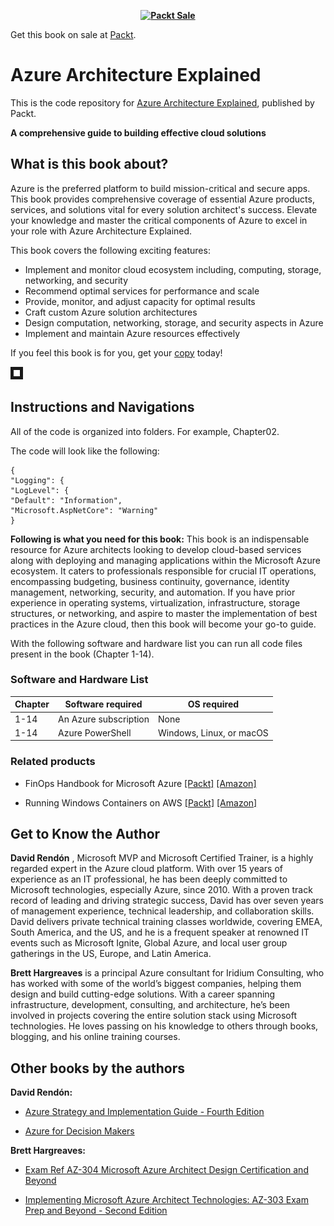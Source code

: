 
<b><p align='center'>[![Packt Sale](https://static.packt-cdn.com/assets/images/image.jpeg)](https://www.packtpub.com/)</p></b>Get this book on sale at [Packt](https://www.packtpub.com/).

# Azure Architecture Explained

<a href="https://www.packtpub.com/product/azure-architecture-explained/9781837634811?utm_source=github&utm_medium=repository&utm_campaign=9781786461629"><img src="https://content.packt.com/B19515/cover_image_small.jpg" alt="" height="256px" align="right"></a>

This is the code repository for [Azure Architecture Explained](https://www.packtpub.com/product/azure-architecture-explained/9781837634811?utm_source=github&utm_medium=repository&utm_campaign=9781786461629), published by Packt.

**A comprehensive guide to building effective cloud solutions**

## What is this book about?
Azure is the preferred platform to build mission-critical and secure apps. This book provides comprehensive coverage of essential Azure products, services, and solutions vital for every solution architect's success. Elevate your knowledge and master the critical components of Azure to excel in your role with Azure Architecture Explained.

This book covers the following exciting features:
* Implement and monitor cloud ecosystem including, computing, storage, networking, and security
* Recommend optimal services for performance and scale
* Provide, monitor, and adjust capacity for optimal results
* Craft custom Azure solution architectures
* Design computation, networking, storage, and security aspects in Azure
* Implement and maintain Azure resources effectively

If you feel this book is for you, get your [copy](https://www.amazon.com/dp/1837634815) today!

<a href="https://www.packtpub.com/?utm_source=github&utm_medium=banner&utm_campaign=GitHubBanner"><img src="https://raw.githubusercontent.com/PacktPublishing/GitHub/master/GitHub.png" 
alt="https://www.packtpub.com/" border="5" /></a>

## Instructions and Navigations
All of the code is organized into folders. For example, Chapter02.

The code will look like the following:
```
{
"Logging": {
"LogLevel": {
"Default": "Information",
"Microsoft.AspNetCore": "Warning"
}
```

**Following is what you need for this book:**
This book is an indispensable resource for Azure architects looking to develop cloud-based services along with deploying and managing applications within the Microsoft Azure ecosystem. It caters to professionals responsible for crucial IT operations, encompassing budgeting, business continuity, governance, identity management, networking, security, and automation. If you have prior experience in operating systems, virtualization, infrastructure, storage structures, or networking, and aspire to master the implementation of best practices in the Azure cloud, then this book will become your go-to guide.

With the following software and hardware list you can run all code files present in the book (Chapter 1-14).
### Software and Hardware List
| Chapter | Software required | OS required |
| -------- | ------------------------------------ | ----------------------------------- |
| 1-14 | An Azure subscription | None |
| 1-14 | Azure PowerShell | Windows, Linux, or macOS |



### Related products
* FinOps Handbook for Microsoft Azure [[Packt]](https://www.packtpub.com/product/finops-handbook-for-microsoft-azure/9781801810166?utm_source=github&utm_medium=repository&utm_campaign=9781801810166) [[Amazon]](https://www.amazon.com/dp/1801810168)

* Running Windows Containers on AWS [[Packt]](https://www.packtpub.com/product/running-windows-containers-on-aws/9781804614136?utm_source=github&utm_medium=repository&utm_campaign=9781804614136) [[Amazon]](https://www.amazon.com/dp/1804614130)

## Get to Know the Author
**David Rendón**
, Microsoft MVP and Microsoft Certified Trainer, is a highly regarded expert in the Azure cloud platform. With over 15 years of experience as an IT professional, he has been deeply committed to Microsoft technologies, especially Azure, since 2010.
With a proven track record of leading and driving strategic success, David has over seven years of management experience, technical leadership, and collaboration skills.
David delivers private technical training classes worldwide, covering EMEA, South America, and the US, and he is a frequent speaker at renowned IT events such as Microsoft Ignite, Global Azure, and local user group gatherings in the US, Europe, and Latin America.

**Brett Hargreaves**
is a principal Azure consultant for Iridium Consulting, who has worked with some of the world’s biggest companies, helping them design and build cutting-edge solutions. With a career spanning infrastructure, development, consulting, and architecture, he’s been involved in projects covering the entire solution stack using Microsoft technologies.
He loves passing on his knowledge to others through books, blogging, and his online training courses.

## Other books by the authors

**David Rendón:**

* [Azure Strategy and Implementation Guide - Fourth Edition](https://www.packtpub.com/product/azure-strategy-and-implementation-guide-fourth-edition/9781801077972?utm_source=github&utm_medium=repository&utm_campaign=9781801077972)

* [Azure for Decision Makers](https://www.packtpub.com/product/azure-for-decision-makers/9781837639915?utm_source=github&utm_medium=repository&utm_campaign=)

**Brett Hargreaves:**

* [Exam Ref AZ-304 Microsoft Azure Architect Design Certification and Beyond](https://www.packtpub.com/product/exam-ref-az-304-microsoft-azure-architect-design-certification-and-beyond/9781800566934?utm_source=github&utm_medium=repository&utm_campaign=9781800566934)

* [Implementing Microsoft Azure Architect Technologies: AZ-303 Exam Prep and Beyond - Second Edition](https://www.packtpub.com/product/implementing-microsoft-azure-architect-technologies-az-303-exam-prep-and-beyond-second-edition/9781800568570?utm_source=github&utm_medium=repository&utm_campaign=9781800568570)

